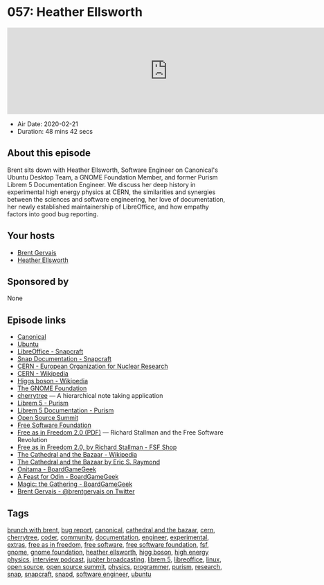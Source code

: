 # 057: Heather Ellsworth

<iframe src="https://player.fireside.fm/v2/WTrMvATU+w4DtOi3n?theme=dark" width="740" height="200" frameborder="0" scrolling="no"></iframe>

* Air Date: 2020-02-21
* Duration: 48 mins 42 secs

## About this episode

Brent sits down with Heather Ellsworth, Software Engineer on Canonical's Ubuntu Desktop Team, a GNOME Foundation Member, and former Purism Librem 5 Documentation Engineer. We discuss her deep history in experimental high energy physics at CERN, the similarities and synergies between the sciences and software engineering, her love of documentation, her newly established maintainership of LibreOffice, and how empathy factors into good bug reporting.

## Your hosts
* [Brent Gervais](https://extras.show//hosts/brent)
* [Heather Ellsworth](https://extras.show//guests/heather-ellsworth)

## Sponsored by

None



## Episode links

  * [Canonical](https://canonical.com/ "Canonical")
  * [Ubuntu](https://ubuntu.com/ "Ubuntu")
  * [LibreOffice - Snapcraft](https://snapcraft.io/libreoffice "LibreOffice - Snapcraft")
  * [Snap Documentation - Snapcraft](https://snapcraft.io/docs "Snap Documentation - Snapcraft")
  * [CERN - European Organization for Nuclear Research](https://home.cern/ "CERN - European Organization for Nuclear Research")
  * [CERN - Wikipedia](https://en.wikipedia.org/wiki/CERN "CERN - Wikipedia")
  * [Higgs boson - Wikipedia](https://en.wikipedia.org/wiki/Higgs_boson "Higgs boson - Wikipedia")
  * [The GNOME Foundation](https://www.gnome.org/foundation/ "The GNOME Foundation")
  * [cherrytree](https://www.giuspen.com/cherrytree/ "cherrytree") — A hierarchical note taking application
  * [Librem 5 - Purism](https://puri.sm/products/librem-5/ "Librem 5 - Purism")
  * [Librem 5 Documentation - Purism](https://docs.puri.sm/Librem_5.html "Librem 5 Documentation - Purism")
  * [Open Source Summit](https://opensource.com/tags/open-source-summit "Open Source Summit")
  * [Free Software Foundation](https://www.fsf.org/ "Free Software Foundation")
  * [Free as in Freedom 2.0 (PDF)](https://static.fsf.org/nosvn/faif-2.0.pdf "Free as in Freedom 2.0 \(PDF\)") — Richard Stallman and the Free Software Revolution
  * [Free as in Freedom 2.0, by Richard Stallman - FSF Shop](https://shop.fsf.org/books/free-freedom-20-richard-stallman "Free as in Freedom 2.0, by Richard Stallman - FSF Shop")
  * [The Cathedral and the Bazaar - Wikipedia](https://en.wikipedia.org/wiki/The_Cathedral_and_the_Bazaar "The Cathedral and the Bazaar - Wikipedia")
  * [The Cathedral and the Bazaar by Eric S. Raymond](http://www.catb.org/~esr/writings/cathedral-bazaar/ "The Cathedral and the Bazaar by Eric S. Raymond")
  * [Onitama - BoardGameGeek](https://boardgamegeek.com/boardgame/160477/onitama "Onitama - BoardGameGeek")
  * [A Feast for Odin - BoardGameGeek](https://www.boardgamegeek.com/boardgame/177736/feast-odin "A Feast for Odin - BoardGameGeek")
  * [Magic: the Gathering - BoardGameGeek](https://boardgamegeek.com/boardgame/463/magic-gathering "Magic: the Gathering - BoardGameGeek")
  * [Brent Gervais - @brentgervais on Twitter](https://twitter.com/brentgervais "Brent Gervais - @brentgervais on Twitter")



## Tags

[brunch with brent](https://extras.show//tags/brunch%20with%20brent), [bug report](https://extras.show//tags/bug%20report), [canonical](https://extras.show//tags/canonical), [cathedral and the bazaar](https://extras.show//tags/cathedral%20and%20the%20bazaar), [cern](https://extras.show//tags/cern), [cherrytree](https://extras.show//tags/cherrytree), [coder](https://extras.show//tags/coder), [community](https://extras.show//tags/community), [documentation](https://extras.show//tags/documentation), [engineer](https://extras.show//tags/engineer), [experimental](https://extras.show//tags/experimental), [extras](https://extras.show//tags/extras), [free as in freedom](https://extras.show//tags/free%20as%20in%20freedom), [free software](https://extras.show//tags/free%20software), [free software foundation](https://extras.show//tags/free%20software%20foundation), [fsf](https://extras.show//tags/fsf), [gnome](https://extras.show//tags/gnome), [gnome foundation](https://extras.show//tags/gnome%20foundation), [heather ellsworth](https://extras.show//tags/heather%20ellsworth), [higg boson](https://extras.show//tags/higg%20boson), [high energy physics](https://extras.show//tags/high%20energy%20physics), [interview podcast](https://extras.show//tags/interview%20podcast), [jupiter broadcasting](https://extras.show//tags/jupiter%20broadcasting), [librem 5](https://extras.show//tags/librem%205), [libreoffice](https://extras.show//tags/libreoffice), [linux](https://extras.show//tags/linux), [open source](https://extras.show//tags/open%20source), [open source summit](https://extras.show//tags/open%20source%20summit), [physics](https://extras.show//tags/physics), [programmer](https://extras.show//tags/programmer), [purism](https://extras.show//tags/purism), [research](https://extras.show//tags/research), [snap](https://extras.show//tags/snap), [snapcraft](https://extras.show//tags/snapcraft), [snapd](https://extras.show//tags/snapd), [software engineer](https://extras.show//tags/software%20engineer), [ubuntu](https://extras.show//tags/ubuntu)